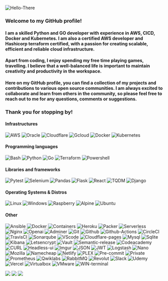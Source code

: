 ![Hello-There](https://i.imgur.com/4fapXiz.gif)

### Welcome to my GitHub profile!

#### I am a skilled Python and GO developer with experience in AWS, CICD, Docker and Kubernetes. I am also a certified AWS developer and Hashicorp terraform certified, with a passion for creating scalable, efficient and reliable cloud infrastructure.

#### Apart from coding, I enjoy spending my free time playing games, travelling. I believe that a well-balanced life is important to maintain creativity and productivity in the workspace.

#### Here on my GitHub profile, you can find a collection of my projects and contributions to various open source communities. I am always excited to collaborate and learn from others in the community, so please feel free to reach out to me for any questions, comments or suggestions.

### Thank you for stopping by!

#### Infrastructures
![AWS](https://img.shields.io/badge/Amazon%20AWS-232F3E.svg?style=for-the-badge&logo=Amazon-AWS&logoColor=white)
![Oracle](https://img.shields.io/badge/Oracle-F80000.svg?style=for-the-badge&logo=Oracle&logoColor=white)
![Cloudflare](https://img.shields.io/badge/Cloudflare-F38020.svg?style=for-the-badge&logo=Cloudflare&logoColor=white)
![Gcloud](https://img.shields.io/badge/Google%20Cloud-4285F4.svg?style=for-the-badge&logo=Google-Cloud&logoColor=white)
![Docker](https://img.shields.io/badge/Docker-2496ED.svg?style=for-the-badge&logo=Docker&logoColor=white)
![Kubernetes](https://img.shields.io/badge/Kubernetes-326CE5.svg?style=for-the-badge&logo=Kubernetes&logoColor=white)

#### Programming languages
![Bash](https://img.shields.io/badge/GNU%20Bash-4EAA25.svg?style=for-the-badge&logo=GNU-Bash&logoColor=white)
![Python](https://img.shields.io/badge/Python-3776AB.svg?style=for-the-badge&logo=Python&logoColor=white)
![Go](https://img.shields.io/badge/Go-00ADD8.svg?style=for-the-badge&logo=Go&logoColor=white)
![Terraform](https://img.shields.io/badge/Terraform-7B42BC.svg?style=for-the-badge&logo=Terraform&logoColor=white)
![Powershell](https://img.shields.io/badge/PowerShell-5391FE.svg?style=for-the-badge&logo=PowerShell&logoColor=white)

#### Libraries and frameworks
![Pytest](https://img.shields.io/badge/Pytest-0A9EDC.svg?style=for-the-badge&logo=Pytest&logoColor=white)
![Selenium](https://img.shields.io/badge/Selenium-43B02A.svg?style=for-the-badge&logo=Selenium&logoColor=white)
![Pandas](https://img.shields.io/badge/pandas-150458.svg?style=for-the-badge&logo=pandas&logoColor=white)
![Flask](https://img.shields.io/badge/Flask-000000.svg?style=for-the-badge&logo=Flask&logoColor=white)
![React](https://img.shields.io/badge/React-61DAFB.svg?style=for-the-badge&logo=React&logoColor=black)
![TQDM](https://img.shields.io/badge/tqdm-FFC107.svg?style=for-the-badge&logo=tqdm&logoColor=black)
![Django](https://img.shields.io/badge/Django-092E20.svg?style=for-the-badge&logo=Django&logoColor=white)

#### Operating Systems & Distros
![Linux](https://img.shields.io/badge/Linux-FCC624.svg?style=for-the-badge&logo=Linux&logoColor=black)
![Windows](https://img.shields.io/badge/Windows-0078D6.svg?style=for-the-badge&logo=Windows&logoColor=white)
![Raspberry](https://img.shields.io/badge/Raspberry%20Pi-A22846.svg?style=for-the-badge&logo=Raspberry-Pi&logoColor=white)
![Alpine](https://img.shields.io/badge/Alpine%20Linux-0D597F.svg?style=for-the-badge&logo=Alpine-Linux&logoColor=white)
![Ubuntu](https://img.shields.io/badge/Ubuntu-E95420.svg?style=for-the-badge&logo=Ubuntu&logoColor=white)

#### Other
![Ansible](https://img.shields.io/badge/Ansible-EE0000.svg?style=for-the-badge&logo=Ansible&logoColor=white)
![Docker](https://img.shields.io/badge/Docker-2496ED.svg?style=for-the-badge&logo=Docker&logoColor=white)
![Containers](https://img.shields.io/badge/Linux%20Containers-333333.svg?style=for-the-badge&logo=Linux-Containers&logoColor=white)
![Heroku](https://img.shields.io/badge/Heroku-430098.svg?style=for-the-badge&logo=Heroku&logoColor=white)
![Packer](https://img.shields.io/badge/Packer-02A8EF.svg?style=for-the-badge&logo=Packer&logoColor=white)
![Serverless](https://img.shields.io/badge/Serverless-FD5750.svg?style=for-the-badge&logo=Serverless&logoColor=white)
![Nginx](https://img.shields.io/badge/NGINX-009639.svg?style=for-the-badge&logo=NGINX&logoColor=white)
![Openai](https://img.shields.io/badge/OpenAI-412991.svg?style=for-the-badge&logo=OpenAI&logoColor=white)
![Adminer](https://img.shields.io/badge/Adminer-34567C.svg?style=for-the-badge&logo=Adminer&logoColor=white)
![Git](https://img.shields.io/badge/Git-F05032.svg?style=for-the-badge&logo=Git&logoColor=white)
![Github](https://img.shields.io/badge/GitHub-181717.svg?style=for-the-badge&logo=GitHub&logoColor=white)
![Github-Actions](https://img.shields.io/badge/GitHub%20Actions-2088FF.svg?style=for-the-badge&logo=GitHub-Actions&logoColor=white)
![CircleCI](https://img.shields.io/badge/CircleCI-343434.svg?style=for-the-badge&logo=CircleCI&logoColor=white)
![TravisCI](https://img.shields.io/badge/Travis%20CI-3EAAAF.svg?style=for-the-badge&logo=Travis-CI&logoColor=white)
![Sonarqube](https://img.shields.io/badge/SonarQube-4E9BCD.svg?style=for-the-badge&logo=SonarQube&logoColor=white)
![VScode](https://img.shields.io/badge/Visual%20Studio%20Code-007ACC.svg?style=for-the-badge&logo=Visual-Studio-Code&logoColor=white)
![Cloudflare-pages](https://img.shields.io/badge/Cloudflare%20Pages-F38020.svg?style=for-the-badge&logo=Cloudflare-Pages&logoColor=white)
![Mysql](https://img.shields.io/badge/MySQL-4479A1.svg?style=for-the-badge&logo=MySQL&logoColor=white)
![Sqlite](https://img.shields.io/badge/SQLite-003B57.svg?style=for-the-badge&logo=SQLite&logoColor=white)
![Kibana](https://img.shields.io/badge/Kibana-005571.svg?style=for-the-badge&logo=Kibana&logoColor=white)
![Letsencrypt](https://img.shields.io/badge/Let's%20Encrypt-003A70.svg?style=for-the-badge&logo=Let's-Encrypt&logoColor=white)
![Vault](https://img.shields.io/badge/Vault-000000.svg?style=for-the-badge&logo=Vault&logoColor=white)
![Semantic-release](https://img.shields.io/badge/semanticrelease-494949.svg?style=for-the-badge&logo=semantic-release&logoColor=white)
![Codeacademy](https://img.shields.io/badge/Codecademy-1F4056.svg?style=for-the-badge&logo=Codecademy&logoColor=white)
![CURL](https://img.shields.io/badge/curl-073551.svg?style=for-the-badge&logo=curl&logoColor=white)
![Headless-ui](https://img.shields.io/badge/Headless%20UI-66E3FF.svg?style=for-the-badge&logo=Headless-UI&logoColor=black)
![Imgur](https://img.shields.io/badge/Imgur-1BB76E.svg?style=for-the-badge&logo=Imgur&logoColor=white)
![JSON](https://img.shields.io/badge/JSON-000000.svg?style=for-the-badge&logo=JSON&logoColor=white)
![JWT](https://img.shields.io/badge/JSON%20Web%20Tokens-000000.svg?style=for-the-badge&logo=JSON-Web-Tokens&logoColor=white)
![Logstash](https://img.shields.io/badge/Logstash-005571.svg?style=for-the-badge&logo=Logstash&logoColor=white)
![Nano](https://img.shields.io/badge/Nano-4A90E2.svg?style=for-the-badge&logo=Nano&logoColor=white)
![Mozilla](https://img.shields.io/badge/Mozilla-000000.svg?style=for-the-badge&logo=Mozilla&logoColor=white)
![Namecheap](https://img.shields.io/badge/Namecheap-DE3723.svg?style=for-the-badge&logo=Namecheap&logoColor=white)
![Netlify](https://img.shields.io/badge/Netlify-00C7B7.svg?style=for-the-badge&logo=Netlify&logoColor=white)
![PLEX](https://img.shields.io/badge/Plex-EBAF00.svg?style=for-the-badge&logo=Plex&logoColor=white)
![Pre-commit](https://img.shields.io/badge/precommit-FAB040.svg?style=for-the-badge&logo=pre-commit&logoColor=black)
![Private](https://img.shields.io/badge/Private%20Internet%20Access-4BB749.svg?style=for-the-badge&logo=Private-Internet-Access&logoColor=white)
![Prometheus](https://img.shields.io/badge/Prometheus-E6522C.svg?style=for-the-badge&logo=Prometheus&logoColor=white)
![Qwiklabs](https://img.shields.io/badge/Qwiklabs-F5CD0E.svg?style=for-the-badge&logo=Qwiklabs&logoColor=black)
![RabbitMQ](https://img.shields.io/badge/RabbitMQ-FF6600.svg?style=for-the-badge&logo=RabbitMQ&logoColor=white)
![Revolut](https://img.shields.io/badge/Revolut-0075EB.svg?style=for-the-badge&logo=Revolut&logoColor=white)
![Slack](https://img.shields.io/badge/Slack-4A154B.svg?style=for-the-badge&logo=Slack&logoColor=white)
![Udemy](https://img.shields.io/badge/Udemy-A435F0.svg?style=for-the-badge&logo=Udemy&logoColor=white)
![Vercel](https://img.shields.io/badge/Vercel-000000.svg?style=for-the-badge&logo=Vercel&logoColor=white)
![Virtualbox](https://img.shields.io/badge/VirtualBox-183A61.svg?style=for-the-badge&logo=VirtualBox&logoColor=white)
![VMware](https://img.shields.io/badge/VMware-607078.svg?style=for-the-badge&logo=VMware&logoColor=white)
![WIN-terminal](https://img.shields.io/badge/Windows%20Terminal-4D4D4D.svg?style=for-the-badge&logo=Windows-Terminal&logoColor=white)

<picture>
<source 
  srcset="https://github-readme-stats.vercel.app/api?username=csabca83&show_icons=true&theme=outrun&hide_border=true"
  media="(prefers-color-scheme: dark)"
/>
<img src="https://github-readme-stats.vercel.app/api?username=csabca83&show_icons=true&theme=outrun&hide_border=true" />
</picture>
<picture>
<source
  srcset="https://github-readme-streak-stats.herokuapp.com?user=csabca83&theme=outrun&hide_border=true"
  media="(prefers-color-scheme: light), (prefers-color-scheme: no-preference)"
/>
<img src="https://github-readme-streak-stats.herokuapp.com?user=csabca83&theme=outrun&hide_border=true" />
</picture>
<picture>
<source
  srcset="https://github-readme-stats.vercel.app/api/top-langs/?username=csabca83&theme=outrun&hide_border=true"
  media="(prefers-color-scheme: light), (prefers-color-scheme: no-preference)"
/>
<img src="https://github-readme-stats.vercel.app/api/top-langs/?username=csabca83&theme=outrun&hide_border=true" />
</picture>
